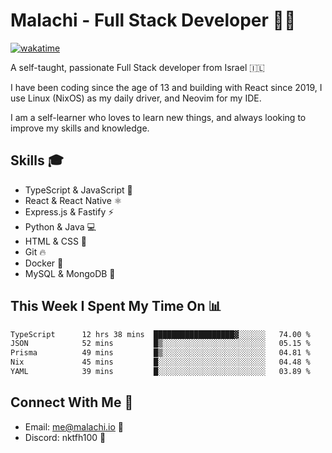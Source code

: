 # Malachi - Full Stack Developer 🚀🔥
[![wakatime](https://wakatime.com/badge/user/112ec769-e669-4b78-a46f-cf4343930741.svg)](https://wakatime.com/@112ec769-e669-4b78-a46f-cf4343930741)

A self-taught, passionate Full Stack developer from Israel 🇮🇱

I have been coding since the age of 13 and building with React since 2019, I use Linux (NixOS) as my daily driver, and Neovim for my IDE.

I am a self-learner who loves to learn new things, and always looking to improve my skills and knowledge.

## Skills 🎓
- TypeScript & JavaScript 💎
- React & React Native ⚛️
- Express.js & Fastify ⚡️
- Python & Java 💻
- HTML & CSS 🎨
- Git 🔥
- Docker 🐳
- MySQL & MongoDB 💾

## This Week I Spent My Time On 📊
<!--START_SECTION:waka-->

```txt
TypeScript      12 hrs 38 mins  ██████████████████▓░░░░░░   74.00 %
JSON            52 mins         █▒░░░░░░░░░░░░░░░░░░░░░░░   05.15 %
Prisma          49 mins         █▒░░░░░░░░░░░░░░░░░░░░░░░   04.81 %
Nix             45 mins         █░░░░░░░░░░░░░░░░░░░░░░░░   04.48 %
YAML            39 mins         █░░░░░░░░░░░░░░░░░░░░░░░░   03.89 %
```

<!--END_SECTION:waka-->


## Connect With Me 📱
- Email: me@malachi.io 📧
- Discord: nktfh100 👾

